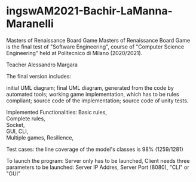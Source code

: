 # ingswAM2021-Bachir-LaManna-Maranelli
Masters of Renaissance Board Game
Masters of Renaissance Board Game is the final test of "Software Engineering", course of "Computer Science Engineering" held at Politecnico di Milano (2020/2021).

Teacher Alessandro Margara

The final version includes:

  initial UML diagram;
  final UML diagram, generated from the code by automated tools;
  working game implementation, which has to be rules compliant;
  source code of the implementation;
  source code of unity tests.
  
Implemented Functionalities:
  Basic rules,	
  Complete rules,	
  Socket,	
  GUI,
  CLI,	
  Multiple games,
  Resilience,
  
Test cases: the line coverage of the model's classes is 98% (1259/1281)

To launch the program:
  Server only has to be launched,
  Client needs three parameters to be launched: Server IP Addres, Server Port (8080), "CLI" or "GUI"
